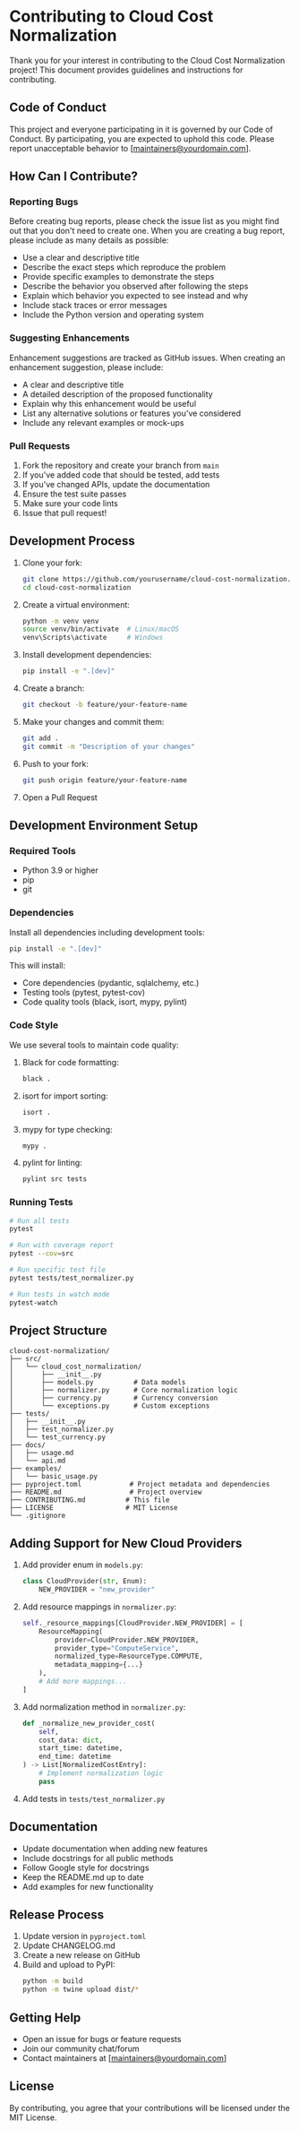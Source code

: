 # Contributing to Cloud Cost Normalization

Thank you for your interest in contributing to the Cloud Cost Normalization project! This document provides guidelines and instructions for contributing.

## Code of Conduct

This project and everyone participating in it is governed by our Code of Conduct. By participating, you are expected to uphold this code. Please report unacceptable behavior to [maintainers@yourdomain.com].

## How Can I Contribute?

### Reporting Bugs

Before creating bug reports, please check the issue list as you might find out that you don't need to create one. When you are creating a bug report, please include as many details as possible:

* Use a clear and descriptive title
* Describe the exact steps which reproduce the problem
* Provide specific examples to demonstrate the steps
* Describe the behavior you observed after following the steps
* Explain which behavior you expected to see instead and why
* Include stack traces or error messages
* Include the Python version and operating system

### Suggesting Enhancements

Enhancement suggestions are tracked as GitHub issues. When creating an enhancement suggestion, please include:

* A clear and descriptive title
* A detailed description of the proposed functionality
* Explain why this enhancement would be useful
* List any alternative solutions or features you've considered
* Include any relevant examples or mock-ups

### Pull Requests

1. Fork the repository and create your branch from `main`
2. If you've added code that should be tested, add tests
3. If you've changed APIs, update the documentation
4. Ensure the test suite passes
5. Make sure your code lints
6. Issue that pull request!

## Development Process

1. Clone your fork:
   ```bash
   git clone https://github.com/yourusername/cloud-cost-normalization.git
   cd cloud-cost-normalization
   ```

2. Create a virtual environment:
   ```bash
   python -m venv venv
   source venv/bin/activate  # Linux/macOS
   venv\Scripts\activate     # Windows
   ```

3. Install development dependencies:
   ```bash
   pip install -e ".[dev]"
   ```

4. Create a branch:
   ```bash
   git checkout -b feature/your-feature-name
   ```

5. Make your changes and commit them:
   ```bash
   git add .
   git commit -m "Description of your changes"
   ```

6. Push to your fork:
   ```bash
   git push origin feature/your-feature-name
   ```

7. Open a Pull Request

## Development Environment Setup

### Required Tools

* Python 3.9 or higher
* pip
* git

### Dependencies

Install all dependencies including development tools:

```bash
pip install -e ".[dev]"
```

This will install:
* Core dependencies (pydantic, sqlalchemy, etc.)
* Testing tools (pytest, pytest-cov)
* Code quality tools (black, isort, mypy, pylint)

### Code Style

We use several tools to maintain code quality:

1. Black for code formatting:
   ```bash
   black .
   ```

2. isort for import sorting:
   ```bash
   isort .
   ```

3. mypy for type checking:
   ```bash
   mypy .
   ```

4. pylint for linting:
   ```bash
   pylint src tests
   ```

### Running Tests

```bash
# Run all tests
pytest

# Run with coverage report
pytest --cov=src

# Run specific test file
pytest tests/test_normalizer.py

# Run tests in watch mode
pytest-watch
```

## Project Structure

```
cloud-cost-normalization/
├── src/
│   └── cloud_cost_normalization/
│       ├── __init__.py
│       ├── models.py          # Data models
│       ├── normalizer.py      # Core normalization logic
│       ├── currency.py        # Currency conversion
│       └── exceptions.py      # Custom exceptions
├── tests/
│   ├── __init__.py
│   ├── test_normalizer.py
│   └── test_currency.py
├── docs/
│   ├── usage.md
│   └── api.md
├── examples/
│   └── basic_usage.py
├── pyproject.toml            # Project metadata and dependencies
├── README.md                 # Project overview
├── CONTRIBUTING.md          # This file
├── LICENSE                  # MIT License
└── .gitignore
```

## Adding Support for New Cloud Providers

1. Add provider enum in `models.py`:
   ```python
   class CloudProvider(str, Enum):
       NEW_PROVIDER = "new_provider"
   ```

2. Add resource mappings in `normalizer.py`:
   ```python
   self._resource_mappings[CloudProvider.NEW_PROVIDER] = [
       ResourceMapping(
           provider=CloudProvider.NEW_PROVIDER,
           provider_type="ComputeService",
           normalized_type=ResourceType.COMPUTE,
           metadata_mapping={...}
       ),
       # Add more mappings...
   ]
   ```

3. Add normalization method in `normalizer.py`:
   ```python
   def _normalize_new_provider_cost(
       self,
       cost_data: dict,
       start_time: datetime,
       end_time: datetime
   ) -> List[NormalizedCostEntry]:
       # Implement normalization logic
       pass
   ```

4. Add tests in `tests/test_normalizer.py`

## Documentation

* Update documentation when adding new features
* Include docstrings for all public methods
* Follow Google style for docstrings
* Keep the README.md up to date
* Add examples for new functionality

## Release Process

1. Update version in `pyproject.toml`
2. Update CHANGELOG.md
3. Create a new release on GitHub
4. Build and upload to PyPI:
   ```bash
   python -m build
   python -m twine upload dist/*
   ```

## Getting Help

* Open an issue for bugs or feature requests
* Join our community chat/forum
* Contact maintainers at [maintainers@yourdomain.com]

## License

By contributing, you agree that your contributions will be licensed under the MIT License.
